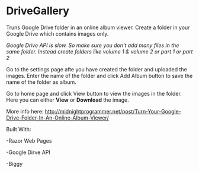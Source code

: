 DriveGallery
============

Truns Google Drive folder in an online album viewer. Create a folder in your Google Drive which contains images only. 

*Google Drive API is slow. So make sure you don't add many files in the same folder. Instead create folders like volume 1 & volume 2 or part 1 or part 2*

Go to the settings page afte you have created the folder and uploaded the images. Enter the name of the folder and click Add Album button to save the name of the folder as album.

Go to home page and click View button to view the images in the folder. Here you can either **View** or **Download** the image. 

More info here: http://midnightprogrammer.net/post/Turn-Your-Google-Drive-Folder-In-An-Online-Album-Viewer/

Built With:

-Razor Web Pages

-Google Dirve API

-Biggy
